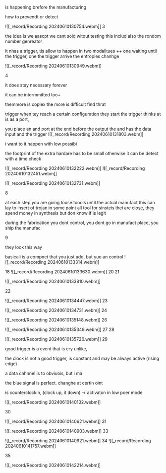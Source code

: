 is happening brefore the manufacturing

how to prevendt or detect


![[_record/Recording 20240610130754.webm]]
3


the idea is we aascpt we cant sold witout testing
this includ also the rondom number genreator 

it nhas a trigger, tis allow to happen in two modalitues ++
one waiting until the trigger, one the trigger arrive the entropies chanhge


![[_record/Recording 20240610130949.webm]]

4

it does stay necessary forever

it can be intermmitted too+

themmore is coplex the more is difficult find thrat


trigger 
when tey reach a certain configuration they start the trigger
thinks at is as a port, 

you place an and port at the end before the output
the and has the data input and the trigger 
![[_record/Recording 20240610131803.webm]]



i want to it happen with low possibi

the footprint of the extra hardare has to be small
otherwise it can be detect with a time check 

![[_record/Recording 20240610132222.webm]]
![[_record/Recording 20240610132451.webm]]


![[_record/Recording 20240610132731.webm]]

8

at each step you are going touse toools until the actual manufact
this can lay to insert of trojan in some point 
all tool for sinsteis thei are close, they spend money in synthesis but don know if is legit

during the fabrication
you dont control, you dont go in manufact place, you ship the manufac

9

they look this way

basicali is a compnet that you just add, but yuo an control 
![[_record/Recording 20240610133314.webm]]

18
![[_record/Recording 20240610133630.webm]]
20 21

![[_record/Recording 20240610133810.webm]]

22



![[_record/Recording 20240610134447.webm]]
23 


![[_record/Recording 20240610134731.webm]]
24


![[_record/Recording 20240610135148.webm]]
26

![[_record/Recording 20240610135349.webm]]
27 28

![[_record/Recording 20240610135726.webm]]
29

good trigger 
is a event that is ery unlike,

the clock is not a good trigger, is constant and may be always active (rising edge) 

a data cahnnel is to obviuois, but i ma


the blue signal is perfect. changhe at  certin oint

is counterclockin, (clock up, it down)
->
activaton in low poer mode 

![[_record/Recording 20240610140132.webm]]

30


![[_record/Recording 20240610140621.webm]]
31


![[_record/Recording 20240610140903.webm]]
33

![[_record/Recording 20240610140921.webm]]
34
![[_record/Recording 20240610141757.webm]]

35


![[_record/Recording 20240610142214.webm]]
